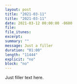 ```yaml
---
layout: post
title: "2021-03-11"
title: "2021-03-11"
date: 2021-03-12 00:00:00 -0600
file:
file_itunes:
excerpt:
summary: ""
message: Just a filler
duration: "01:00"
length: "11444"
explicit: "no"
block: "no"
---
```

Just filler text here.
